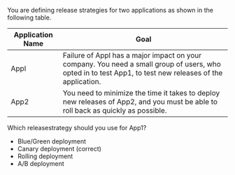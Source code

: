 You are defining release strategies for two applications as shown in the following table.

| Application Name | Goal                                                                                     |
|------------------|------------------------------------------------------------------------------------------|
| Appl             | Failure of Appl has a major impact on your company. You need a small group of users, who opted in to test App1, to test new releases of the application. |
| App2             | You need to minimize the time it takes to deploy new releases of App2, and you must be able to roll back as quickly as possible. |

Which releasestrategy should you use for App1?

- Blue/Green deployment
- Canary deployment (correct)
- Rolling deployment
- A/B deployment

